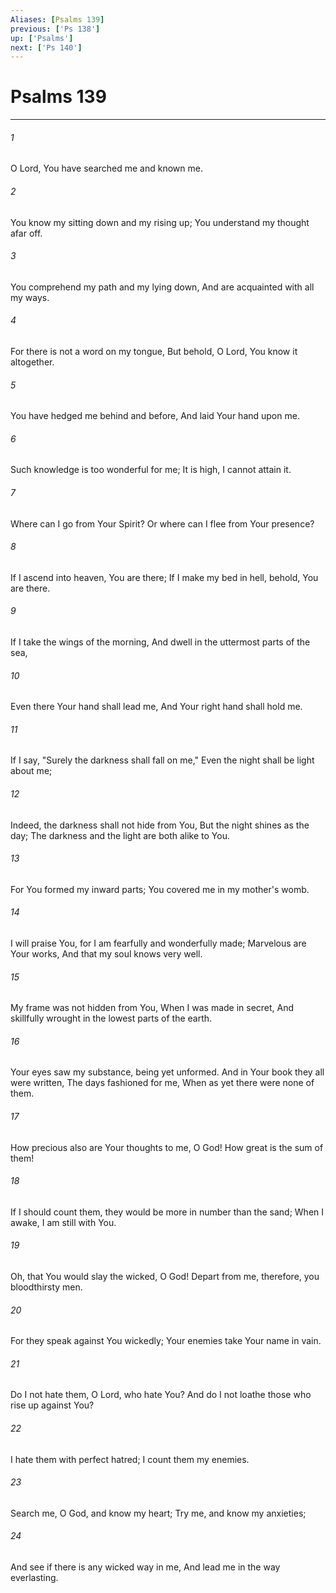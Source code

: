 ```yaml
---
Aliases: [Psalms 139]
previous: ['Ps 138']
up: ['Psalms']
next: ['Ps 140']
---
```

# Psalms 139

***


###### 1 
O Lord, You have searched me and known me. 

###### 2 
You know my sitting down and my rising up; You understand my thought afar off. 

###### 3 
You comprehend my path and my lying down, And are acquainted with all my ways. 

###### 4 
For there is not a word on my tongue, But behold, O Lord, You know it altogether. 

###### 5 
You have hedged me behind and before, And laid Your hand upon me. 

###### 6 
Such knowledge is too wonderful for me; It is high, I cannot attain it. 

###### 7 
Where can I go from Your Spirit? Or where can I flee from Your presence? 

###### 8 
If I ascend into heaven, You are there; If I make my bed in hell, behold, You are there. 

###### 9 
If I take the wings of the morning, And dwell in the uttermost parts of the sea, 

###### 10 
Even there Your hand shall lead me, And Your right hand shall hold me. 

###### 11 
If I say, "Surely the darkness shall fall on me," Even the night shall be light about me; 

###### 12 
Indeed, the darkness shall not hide from You, But the night shines as the day; The darkness and the light are both alike to You. 

###### 13 
For You formed my inward parts; You covered me in my mother's womb. 

###### 14 
I will praise You, for I am fearfully and wonderfully made; Marvelous are Your works, And that my soul knows very well. 

###### 15 
My frame was not hidden from You, When I was made in secret, And skillfully wrought in the lowest parts of the earth. 

###### 16 
Your eyes saw my substance, being yet unformed. And in Your book they all were written, The days fashioned for me, When as yet there were none of them. 

###### 17 
How precious also are Your thoughts to me, O God! How great is the sum of them! 

###### 18 
If I should count them, they would be more in number than the sand; When I awake, I am still with You. 

###### 19 
Oh, that You would slay the wicked, O God! Depart from me, therefore, you bloodthirsty men. 

###### 20 
For they speak against You wickedly; Your enemies take Your name in vain. 

###### 21 
Do I not hate them, O Lord, who hate You? And do I not loathe those who rise up against You? 

###### 22 
I hate them with perfect hatred; I count them my enemies. 

###### 23 
Search me, O God, and know my heart; Try me, and know my anxieties; 

###### 24 
And see if there is any wicked way in me, And lead me in the way everlasting.
